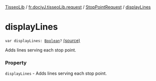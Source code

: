 [TisseoLib](../../index.md) / [fr.docjyJ.tisseoLib.request](../index.md) / [StopPointRequest](index.md) / [displayLines](./display-lines.md)

# displayLines

`var displayLines: `[`Boolean`](https://kotlinlang.org/api/latest/jvm/stdlib/kotlin/-boolean/index.html)`?` [(source)](https://github.com/docjyJ/TisseoLib/tree/master/src/main/kotlin/fr/docjyJ/tisseoLib/request/StopPointRequest.kt#L35)

Adds lines serving each stop point.

### Property

`displayLines` - Adds lines serving each stop point.